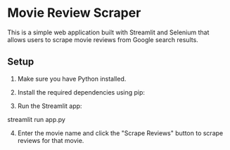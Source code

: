 # Movie Review Scraper

This is a simple web application built with Streamlit and Selenium that allows users to scrape movie reviews from Google search results.

## Setup

1. Make sure you have Python installed.

2. Install the required dependencies using pip:

3. Run the Streamlit app:

streamlit run app.py

4. Enter the movie name and click the "Scrape Reviews" button to scrape reviews for that movie.